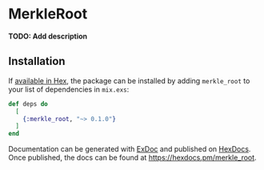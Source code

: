 # MerkleRoot

**TODO: Add description**

## Installation

If [available in Hex](https://hex.pm/docs/publish), the package can be installed
by adding `merkle_root` to your list of dependencies in `mix.exs`:

```elixir
def deps do
  [
    {:merkle_root, "~> 0.1.0"}
  ]
end
```

Documentation can be generated with [ExDoc](https://github.com/elixir-lang/ex_doc)
and published on [HexDocs](https://hexdocs.pm). Once published, the docs can
be found at <https://hexdocs.pm/merkle_root>.

